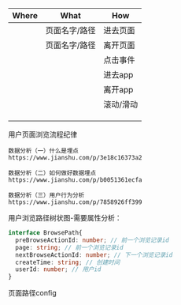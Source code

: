| Where | What          | How       |
| ----- | ------------- | --------- |
|       | 页面名字/路径 | 进去页面  |
|       | 页面名字/路径 | 离开页面  |
|       |               | 点击事件  |
|       |               | 进去app   |
|       |               | 离开app   |
|       |               | 滚动/滑动 |
|       |               |           |
|       |               |           |
|       |               |           |

用户页面浏览流程纪律



```
数据分析（一）什么是埋点
https://www.jianshu.com/p/3e18c16373a2

数据分析（二）如何做好数据埋点
https://www.jianshu.com/p/b0051361ecfa

数据分析（三）用户行为分析
https://www.jianshu.com/p/7858926ff399

```



用户浏览路径树状图-需要属性分析：

```typescript
interface BrowsePath{
  preBrowseActionId: number; // 前一个浏览记录id
  page: string; // 前一个浏览记录id
  nextBrowseActionId: number; // 下一个浏览记录id
  createTime: string; // 创建时间
  userId: number; // 用户id
}
```

页面路径config